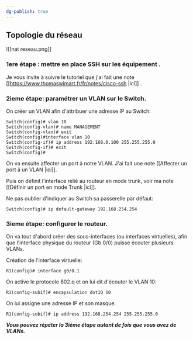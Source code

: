 ```yaml
---
dg-publish: true
---
```


## Topologie du réseau ##

![[nat reseau.png]]

### 1ere étape : mettre en place SSH sur les équipement . ###

Je vous invite à suivre le tutoriel que j'ai fait une note [[https://www.thomaswimart.fr/fr/notes/cisco-ssh |ici]] .

### 2ieme étape: paramétrer un VLAN sur le Switch. ###

On créer un VLAN afin d'attribuer une adresse IP au Switch:

````
Switch(config)# vlan 10
Switch(config-vlan)# name MANAGEMENT
Switch(config-vlan)# exit
Switch(config)#interface vlan 10
Switch(config-if)# ip address 192.168.0.100 255.255.255.0 
Switch(config-if)# exit
Switch(config)# 
````

On va ensuite affecter un port à notre VLAN. J'ai fait une note [[Affecter un port à un VLAN |ici]]. 

Puis on définit l'interface relié au routeur en mode trunk, voir ma note [[Définir un port en mode Trunk |ici]].

Ne pas oublier d'indiquer au Switch sa passerelle par défaut: 

 ````
 Switch(config)# ip default-gateway 192.168.254.254
````


### 3ieme étape: configurer le routeur. ###

On va tout d'abord créer des sous-interfaces (ou interfaces virtuelles), afin que l'interface physique du routeur (Gb 0/0) puisse écouter plusieurs VLANs. 

Création de l'interface virtuelle:
```
R1(config)# interface g0/0.1 
```

On active le protocole 802.q et on lui dit d'écouter le VLAN 10:
```
R1(config-subif)# encapsulation dot1Q 10
```

On lui assigne une adresse IP et son masque. 
```
R1(config-subif)# ip address 192.168.254.254 255.255.255.0
```


***Vous pouvez répéter la 3ième étape autant de fois que vous avez de VLANs.***








